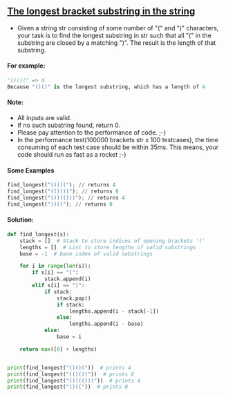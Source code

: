 ## [The longest bracket substring in the string](https://www.codewars.com/kata/584c3e45710dca21be000088)

- Given a string str consisting of some number of "(" and ")" characters, your task is to find the longest substring in str such that all "(" in the substring are closed by a matching ")". The result is the length of that substring.

#### For example:

```python
"()()(" => 4
Because "()()" is the longest substring, which has a length of 4
```

#### Note:

- All inputs are valid.
- If no such substring found, return 0.
- Please pay attention to the performance of code. ;-)
- In the performance test(100000 brackets str x 100 testcases), the time consuming of each test case should be within 35ms. This means, your code should run as fast as a rocket ;-)

#### Some Examples

```python
find_longest("()()("); // returns 4
find_longest("(()())"); // returns 6
find_longest("())(()))"); // returns 4
find_longest("))(("); // returns 0
```

#### Solution:

```python
def find_longest(s):
    stack = []  # Stack to store indices of opening brackets '('
    lengths = []  # List to store lengths of valid substrings
    base = -1  # base index of valid substrings

    for i in range(len(s)):
        if s[i] == "(":
            stack.append(i)
        elif s[i] == ")":
            if stack:
                stack.pop()
                if stack:
                    lengths.append(i - stack[-1])
                else:
                    lengths.append(i - base)
            else:
                base = i

    return max([0] + lengths)


print(find_longest("()()("))  # prints 4
print(find_longest("(()())"))  # prints 6
print(find_longest("())(()))"))  # prints 4
print(find_longest("))(("))  # prints 0

```
